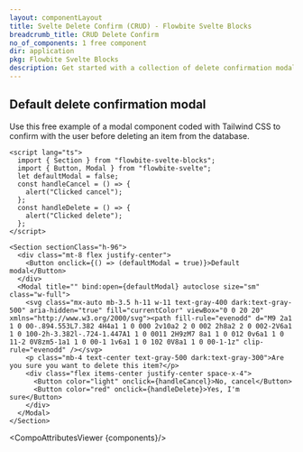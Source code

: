 ```yaml
---
layout: componentLayout
title: Svelte Delete Confirm (CRUD) - Flowbite Svelte Blocks
breadcrumb_title: CRUD Delete Confirm
no_of_components: 1 free component
dir: application
pkg: Flowbite Svelte Blocks
description: Get started with a collection of delete confirmation modal components based on the CRUD layout to make sure the user is ready to remove a selected item.
---
```


<script>
  import { TableProp, TableDefaultRow, CompoAttributesViewer } from '../utils'
  const components = 'Section'
</script>

## Default delete confirmation modal

Use this free example of a modal component coded with Tailwind CSS to confirm with the user before deleting an item from the database.

```svelte example hideResponsiveButtons
<script lang="ts">
  import { Section } from "flowbite-svelte-blocks";
  import { Button, Modal } from "flowbite-svelte";
  let defaultModal = false;
  const handleCancel = () => {
    alert("Clicked cancel");
  };
  const handleDelete = () => {
    alert("Clicked delete");
  };
</script>

<Section sectionClass="h-96">
  <div class="mt-8 flex justify-center">
    <Button onclick={() => (defaultModal = true)}>Default modal</Button>
  </div>
  <Modal title="" bind:open={defaultModal} autoclose size="sm" class="w-full">
    <svg class="mx-auto mb-3.5 h-11 w-11 text-gray-400 dark:text-gray-500" aria-hidden="true" fill="currentColor" viewBox="0 0 20 20" xmlns="http://www.w3.org/2000/svg"><path fill-rule="evenodd" d="M9 2a1 1 0 00-.894.553L7.382 4H4a1 1 0 000 2v10a2 2 0 002 2h8a2 2 0 002-2V6a1 1 0 100-2h-3.382l-.724-1.447A1 1 0 0011 2H9zM7 8a1 1 0 012 0v6a1 1 0 11-2 0V8zm5-1a1 1 0 00-1 1v6a1 1 0 102 0V8a1 1 0 00-1-1z" clip-rule="evenodd" /></svg>
    <p class="mb-4 text-center text-gray-500 dark:text-gray-300">Are you sure you want to delete this item?</p>
    <div class="flex items-center justify-center space-x-4">
      <Button color="light" onclick={handleCancel}>No, cancel</Button>
      <Button color="red" onclick={handleDelete}>Yes, I'm sure</Button>
    </div>
  </Modal>
</Section>
```

<CompoAttributesViewer {components}/>
